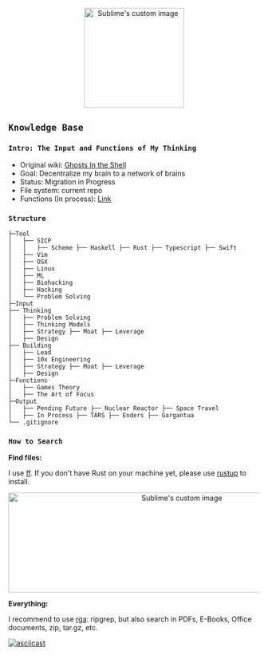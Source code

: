 
<p align="center">
  <img width="200" height="200" src="https://i.imgur.com/14A6pGC.png" alt="Sublime's custom image"/>
</p>

## `Knowledge Base` 

### `Intro: The Input and Functions of My Thinking`

- Original wiki: [Ghosts In the Shell](https://github.com/allenleein/knowledge-base/wiki/Ghosts-in-the-Shell)
- Goal: Decentralize my brain to a network of brains
- Status: Migration in Progress
- File system: current repo
- Functions (In process): [Link](https://app.tarsmachine.com/)

### `Structure`

```
├─Tool
│   ├── SICP
│   │   ├── Scheme ├── Haskell ├── Rust ├── Typescript ├── Swift
│   ├── Vim
│   ├── OSX 
│   ├── Linux
│   ├── ML
│   ├── Biohacking
│   ├── Hacking
│   └── Problem Solving
├─Input
├── Thinking
│   ├── Problem Solving 
│   ├── Thinking Models
│   ├── Strategy ├── Moat ├── Leverage
│   ├── Design
├── Building
│   ├── Lead
│   ├── 10x Engineering
│   ├── Strategy ├── Moat ├── Leverage
│   ├── Design
├─Functions
│   ├── Games Theory
│   ├── The Art of Focus
├─Output
│   ├── Pending Future ├── Nuclear Reactor ├── Space Travel
│   ├── In Process ├── TARS ├── Enders ├── Gargantua
└── .gitignore

```

### `How to Search`

**Find files:**

I use [ff](https://github.com/vishaltelangre/ff). If you don't have Rust on your machine yet, please use [rustup](https://doc.rust-lang.org/book/ch01-01-installation.html) to install.

<p align="center">
  <img width="680" height="200" src="https://i.imgur.com/MtU3suN.jpg" alt="Sublime's custom image"/>
</p>

**Everything:**

I recommend to use [rga](https://github.com/phiresky/ripgrep-all): ripgrep, but also search in PDFs, E-Books, Office documents, zip, tar.gz, etc.


[![asciicast](https://asciinema.org/a/337203.svg)](https://asciinema.org/a/337203)